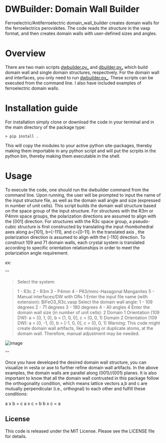 # DWBuilder: Domain Wall Builder
Ferroelectric/Antiferroelectric domain_wall_builder creates domain walls for the ferroelectrics perovskites. The code reads the structure in the vasp format, and then creates domain walls with user-defined sizes and angles.

# Overview
There are two main scripts [dwbuilder.py_](./dwbuilder.py) and [dbuilder.py_](./dbuilder.py) which build domain wall and single domain structures, respectively. For the domain wall and interfaces, you only need to run [dwbuilder.py_](./dwbuilder.py). These scripts can be executed from the command line. I also have included examples of ferroelectric domain walls.  
# Installation guide
For installation simply clone or download the code in your terminal and in the main directory of the package type:
```
> pip install .
```
This will copy the modules to your active python site-packages, thereby making them importable in any python script and will put the scrpits in the python bin, thereby making them executable in the shell.

# Usage
To execute the code, one should run the dwbuilder command from the command line. Upon running, the user will be prompted to input the name of the input structure file, as well as the domain wall angle and size (expressed in number of unit cells). This script builds the domain wall structure based on the space group of the input structure. For structures with the R3m or P4mm space groups, the polarization directions are assumed to align with the [001] direction. For structures with the R3c space group, a pseudo-cubic structure is first constructed by translating the input rhombohedral axes along a=[101], b=[-111], and c=[0-11]. In the translated axis , the polarization direction is assumed to align with the [-110] direction. To construct 109 and 71 domain walls, each crystal system is translated according to specific orientation relationships in order to meet the polarization angle requirement.

_ex:_

'''
>Select the system:

>1 - R3c
>2 - R3m
>3 - P4mm
>4 - P63/mmc-Haxagonal Manganites
>5 - Manual interfaces/DW with ORs
 1
Enter the input file name (with extension):  BiFeO3_R3c.vasp
Select the domain wall angle:
1 - 109 degrees
2 - 71 degrees
3 - 180 degrees
4 - All angles
 4
Enter the domain wall size (in number of unit cells):  2
Domain 1 Orientation (109 DW): a = [0, 1, 0), b = [1, 0, 0], c = (0, 0, 1)
Domain 2 Orientation (109 DW): a = [0, -1, 0), b = [-1, 0, 0], c = (0, 0, 1)
Warning: This code might create domain wall artifacts, like missing or duplicate atoms, at the domain wall. Therefore, manual adjustment may be needed.

![image](https://user-images.githubusercontent.com/52278972/232845717-47bd3399-376e-44e9-be4c-eb3d142135da.png)

'''


Once you have developed the desired domain wall structure, you can visualize in vesta or ase to further refine domain wall artifacts.  In the above examples, the domain walls are parallel along (001)//(001) planes. It is also important to know that all the domain wall contrusted in this package follow the orthogonality  condition, which means lattice vectors a,b and c are mutually perpendicular (i.e., orthognal) to each other and fulfill these conditions: 

a x b = c
a x c = b 
b x c = a

## License
This code is released under the MIT License. Please see the LICENSE file for details.




